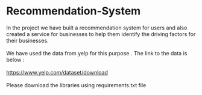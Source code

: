 # Recommendation-System
In the project we have built a recommendation system for users and also created a service for businesses to help them identify the driving factors for their businesses.<br><br>
 We have used the data from yelp for this purpose . The link to the data is below :<br><br>
   https://www.yelp.com/dataset/download <br><br>
   Please download the libraries using requirements.txt file
